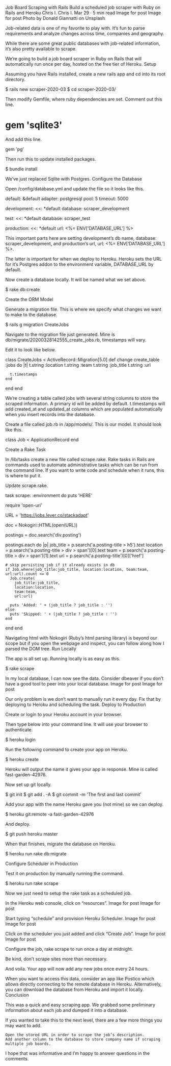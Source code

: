 Job Board Scraping with Rails
Build a scheduled job scraper with Ruby on Rails and Heroku
Chris I.
Chris I.
Mar 29 · 5 min read
Image for post
Image for post
Photo by Donald Giannatti on Unsplash

Job-related data is one of my favorite to play with. It’s fun to parse requirements and analyze changes across time, companies and geography.

While there are some great public databases with job-related information, it’s also pretty available to scrape.

We’re going to build a job board scraper in Ruby on Rails that will automatically run once per day, hosted on the free tier of Heroku.
Setup

Assuming you have Rails installed, create a new rails app and cd into its root directory.

$ rails new scraper-2020-03
$ cd scraper-2020-03/

Then modify Gemfile, where ruby dependencies are set. Comment out this line.

# gem 'sqlite3'

And add this line.

gem 'pg'

Then run this to update installed packages.

$ bundle install

We’ve just replaced Sqlite with Postgres.
Configure the Database

Open /config/database.yml and update the file so it looks like this.

default: &default
  adapter: postgresql
  pool: 5
  timeout: 5000

development:
  <<: *default
  database: scraper_development

test:
  <<: *default
  database: scraper_test

production:
  <<: *default
  url: <%= ENV['DATABASE_URL'] %>

This important parts here are setting development’s db name, database: scraper_development, and production’s url, url: <%= ENV[‘DATABASE_URL’] %>.

The latter is important for when we deploy to Heroku. Heroku sets the URL for it’s Postgres addon to the environment variable, DATABASE_URL by default.

Now create a database locally. It will be named what we set above.

$ rake db:create

Create the ORM Model

Generate a migration file. This is where we specify what changes we want to make to the database.

$ rails g migration CreateJobs

Navigate to the migration file just generated. Mine is db/migrate/20200328142555_create_jobs.rb, timestamps will vary.

Edit it to look like below.

class CreateJobs < ActiveRecord::Migration[5.0]
  def change
    create_table :jobs do |t|
      t.string :location
      t.string :team
      t.string :job_title
      t.string :url

      t.timestamps
    end
  end
end

We’re creating a table called jobs with several string columns to store the scraped information. A primary id will be added by default. t.timestamps will add created_at and updated_at columns which are populated automatically when you insert records into the database.

Create a file called job.rb in /app/models/. This is our model. It should look like this.

class Job < ApplicationRecord
end

Create a Rake Task

In /lib/tasks create a new file called scrape.rake. Rake tasks in Rails are commands used to automate administrative tasks which can be run from the command line. If you want to write code and schedule when it runs, this is where to put it.

Update scrape.rake.

task scrape: :environment do
  puts 'HERE'

  require 'open-uri'

  URL = 'https://jobs.lever.co/stackadapt'

  doc = Nokogiri::HTML(open(URL))

  postings = doc.search('div.posting')

  postings.each do |p|
    job_title = p.search('a.posting-title > h5').text
    location = p.search('a.posting-title > div > span')[0].text
    team = p.search('a.posting-title > div > span')[1].text
    url = p.search('a.posting-title')[0]['href']

    # skip persisting job if it already exists in db
    if Job.where(job_title:job_title, location:location, team:team, url:url).count <= 0
      Job.create(
        job_title:job_title,
        location:location,
        team:team,
        url:url)

      puts 'Added: ' + (job_title ? job_title : '')
    else
      puts 'Skipped: ' + (job_title ? job_title : '')
    end

  end
end

Navigating html with Nokogiri (Ruby’s html parsing library) is beyond our scope but if you open the webpage and inspect, you can follow along how I parsed the DOM tree.
Run Locally

The app is all set up. Running locally is as easy as this.

$ rake scrape

In my local database, I can now see the data. Consider dbeaver if you don’t have a good tool to peer into your local database.
Image for post
Image for post

Our only problem is we don’t want to manually run it every day. Fix that by deploying to Heroku and scheduling the task.
Deploy to Production

Create or login to your Heroku account in your browser.

Then type below into your command line. It will use your browser to authenticate.

$ heroku login

Run the following command to create your app on Heroku.

$ heroku create

Heroku will output the name it gives your app in response. Mine is called fast-garden-42976.

Now set up git locally.

$ git init
$ git add . -A
$ git commit -m 'The first and last commit'

Add your app with the name Heroku gave you (not mine) so we can deploy.

$ heroku git:remote -a fast-garden-42976

And deploy.

$ git push heroku master

When that finishes, migrate the database on Heroku.

$ heroku run rake db:migrate

Configure Scheduler in Production

Test it on production by manually running the command.

$ heroku run rake scrape

Now we just need to setup the rake task as a scheduled job.

In the Heroku web console, click on “resources”.
Image for post
Image for post

Start typing “schedule” and provision Heroku Scheduler.
Image for post
Image for post

Click on the scheduler you just added and click “Create Job”.
Image for post
Image for post

Configure the job, rake scrape to run once a day at midnight.

Be kind, don’t scrape sites more than necessary.

And voila. Your app will now add any new jobs once every 24 hours.

When you want to access this data, consider an app like Postico which allows directly connecting to the remote database in Heroku. Alternatively, you can download the database from Heroku and import it locally.
Conclusion

This was a quick and easy scraping app. We grabbed some preliminary information about each job and dumped it into a database.

If you wanted to take this to the next level, there are a few more things you may want to add.

    Open the stored URL in order to scrape the job’s description.
    Add another column to the database to store company name if scraping multiple job boards.

I hope that was informative and I’m happy to answer questions in the comments.
